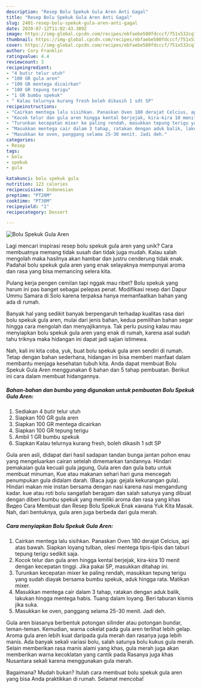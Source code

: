 ```yaml
---
description: "Resep Bolu Spekuk Gula Aren Anti Gagal"
title: "Resep Bolu Spekuk Gula Aren Anti Gagal"
slug: 2401-resep-bolu-spekuk-gula-aren-anti-gagal
date: 2020-07-12T11:02:43.389Z
image: https://img-global.cpcdn.com/recipes/ebfaebe580fdcccf/751x532cq70/bolu-spekuk-gula-aren-foto-resep-utama.jpg
thumbnail: https://img-global.cpcdn.com/recipes/ebfaebe580fdcccf/751x532cq70/bolu-spekuk-gula-aren-foto-resep-utama.jpg
cover: https://img-global.cpcdn.com/recipes/ebfaebe580fdcccf/751x532cq70/bolu-spekuk-gula-aren-foto-resep-utama.jpg
author: Cory Franklin
ratingvalue: 4.4
reviewcount: 3
recipeingredient:
- "4 butir telur utuh"
- "100 GR gula aren"
- "100 GR mentega dicairkan"
- "100 GR tepung terigu"
- "1 GR bumbu spekuk"
- " Kalau telurnya kurang fresh boleh dikasih 1 sdt SP"
recipeinstructions:
- "Cairkan mentega lalu sisihkan. Panaskan Oven 180 derajat Celcius, api atas bawah. Siapkan loyang tulban, olesi mentega tipis-tipis dan taburi tepung terigu sedikit saja."
- "Kocok telur dan gula aren hingga kental berjejak, kira-kira 10 menit dengan kecepatan tinggi. Jika pakai SP, masukkan ditahap ini."
- "Turunkan kecepatan mixer ke paling rendah, masukkan tepung terigu yang sudah diayak bersama bumbu spekuk, aduk hingga rata. Matikan mixer."
- "Masukkan mentega cair dalam 3 tahap, ratakan dengan aduk balik, lakukan hingga mentega habis. Tuang dalam loyang. Beri taburan kismis jika suka."
- "Masukkan ke oven, panggang selama 25-30 menit. Jadi deh."
categories:
- Resep
tags:
- bolu
- spekuk
- gula

katakunci: bolu spekuk gula 
nutrition: 123 calories
recipecuisine: Indonesian
preptime: "PT20M"
cooktime: "PT30M"
recipeyield: "1"
recipecategory: Dessert

---
```



![Bolu Spekuk Gula Aren](https://img-global.cpcdn.com/recipes/ebfaebe580fdcccf/751x532cq70/bolu-spekuk-gula-aren-foto-resep-utama.jpg)

Lagi mencari inspirasi resep bolu spekuk gula aren yang unik? Cara membuatnya memang tidak susah dan tidak juga mudah. Kalau salah mengolah maka hasilnya akan hambar dan justru cenderung tidak enak. Padahal bolu spekuk gula aren yang enak selayaknya mempunyai aroma dan rasa yang bisa memancing selera kita.

Pulang kerja pengen cemilan tapi nggak mau ribet? Bolu spekuk yang harum ini pas banget sebagai pelepas penat. Modifikasi resep dari Dapur Ummu Samara di Solo karena terpaksa hanya memanfaatkan bahan yang ada di rumah.

Banyak hal yang sedikit banyak berpengaruh terhadap kualitas rasa dari bolu spekuk gula aren, mulai dari jenis bahan, kedua pemilihan bahan segar hingga cara mengolah dan menyajikannya. Tak perlu pusing kalau mau menyiapkan bolu spekuk gula aren yang enak di rumah, karena asal sudah tahu triknya maka hidangan ini dapat jadi sajian istimewa.


Nah, kali ini kita coba, yuk, buat bolu spekuk gula aren sendiri di rumah. Tetap dengan bahan sederhana, hidangan ini bisa memberi manfaat dalam membantu menjaga kesehatan tubuh kita. Anda dapat membuat Bolu Spekuk Gula Aren menggunakan 6 bahan dan 5 tahap pembuatan. Berikut ini cara dalam membuat hidangannya.

<!--inarticleads1-->

##### Bahan-bahan dan bumbu yang digunakan untuk pembuatan Bolu Spekuk Gula Aren:

1. Sediakan 4 butir telur utuh
1. Siapkan 100 GR gula aren
1. Siapkan 100 GR mentega dicairkan
1. Siapkan 100 GR tepung terigu
1. Ambil 1 GR bumbu spekuk
1. Siapkan  Kalau telurnya kurang fresh, boleh dikasih 1 sdt SP


Gula aren asli, didapat dari hasil sadapan tandan bunga jantan pohon enau yang mengeluarkan cairan setelah dimemarkan tandannya. Hindari pemakaian gula kecuali gula jagung, Gula aren dan gula batu untuk membuat minuman, Kue atau makanan sehari hari guna mencegah penumpukan gula didalam darah. (Baca juga: gejala kekurangan gula). Hindari makan mie instan bersama dengan nasi karena nasi mengandung kadar. kue atau roti bolu sangatlah beragam dan salah satunya yang dibuat dengan diberi bumbu spekuk yang memiliki aroma dan rasa yang khas Видео Cara Membuat dan Resep Bolu Spekuk Enak канала Yuk Kita Masak. Nah, dari bentuknya, gula aren juga berbeda dari gula merah. 

<!--inarticleads2-->

##### Cara menyiapkan Bolu Spekuk Gula Aren:

1. Cairkan mentega lalu sisihkan. Panaskan Oven 180 derajat Celcius, api atas bawah. Siapkan loyang tulban, olesi mentega tipis-tipis dan taburi tepung terigu sedikit saja.
1. Kocok telur dan gula aren hingga kental berjejak, kira-kira 10 menit dengan kecepatan tinggi. Jika pakai SP, masukkan ditahap ini.
1. Turunkan kecepatan mixer ke paling rendah, masukkan tepung terigu yang sudah diayak bersama bumbu spekuk, aduk hingga rata. Matikan mixer.
1. Masukkan mentega cair dalam 3 tahap, ratakan dengan aduk balik, lakukan hingga mentega habis. Tuang dalam loyang. Beri taburan kismis jika suka.
1. Masukkan ke oven, panggang selama 25-30 menit. Jadi deh.


Gula aren biasanya berbentuk potongan silinder atau potongan bundar, teman-teman. Kemudian, warna cokelat pada gula aren terlihat lebih gelap. Aroma gula aren lebih kuat daripada gula merah dan rasanya juga lebih manis. Ada banyak sekali variasi bolu, salah satunya bolu kukus gula merah. Selain memberikan rasa manis alami yang khas, gula merah juga akan memberikan warna kecoklatan yang cantik pada Rasanya juga khas Nusantara sekali karena menggunakan gula merah. 

Bagaimana? Mudah bukan? Itulah cara membuat bolu spekuk gula aren yang bisa Anda praktikkan di rumah. Selamat mencoba!
